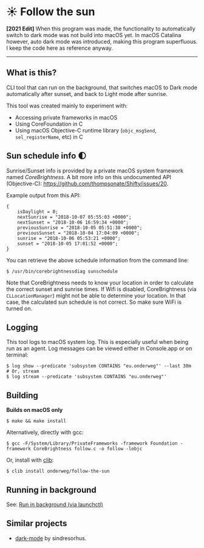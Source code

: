 # ☀️ Follow the sun

**[2021 Edit]** When this program was made, the functionality to automatically switch to dark mode was not build into macOS yet. In macOS Catalina however, auto dark mode was introduced, making this program superfluous. I keep the code here as reference anyway.

---

## What is this? 

CLI tool that can run on the background, that switches macOS to Dark mode automatically after sunset, and back to Light mode after sunrise.

This tool was created mainly to experiment with:

- Accessing private frameworks in macOS
- Using CoreFoundation in C
- Using macOS Objective-C runtime library (`objc_msgSend`, `sel_registerName`, etc) in C

## Sun schedule info 🌓

Sunrise/Sunset info is provided by a private macOS system framework named *CoreBrightness*.
A bit more info on this undocumented API (Objective-C): https://github.com/thompsonate/Shifty/issues/20.

Example output from this API:

```
{
    isDaylight = 0;
    nextSunrise = "2018-10-07 05:55:03 +0000";
    nextSunset = "2018-10-06 16:59:34 +0000";
    previousSunrise = "2018-10-05 05:51:38 +0000";
    previousSunset = "2018-10-04 17:04:09 +0000";
    sunrise = "2018-10-06 05:53:21 +0000";
    sunset = "2018-10-05 17:01:52 +0000";
}
```

You can retrieve the above schedule information from the command line:

```shell
$ /usr/bin/corebrightnessdiag sunschedule
```

Note that CoreBrightness needs to know your location in order to calculate the correct sunset and sunrise times. If Wifi is disabled, CoreBrightness (via `CLLocationManager`)
might not be able to determine your location. In that case, the calculated sun schedule is not correct.
So make sure WiFi is turned on. 

## Logging

This tool logs to macOS system log. This is especially useful when being run as an agent. Log messages can be viewed either in Console.app or on terminal:

```
$ log show --predicate 'subsystem CONTAINS "eu.onderweg"' --last 30m
# Or, stream
$ log stream --predicate 'subsystem CONTAINS "eu.onderweg"'
```

## Building

**Builds on macOS only**

```
$ make && make install
```

Alternatively, directly with gcc:

```
$ gcc -F/System/Library/PrivateFrameworks -framework Foundation -framework CoreBrightness follow.c -o follow -lobjc
```

Or, install with [clib](https://github.com/clibs/clib):

```
$ clib install onderweg/follow-the-sun
```

## Running in background

See: [Run in background (via launchctl)](agent/readme.md)

## Similar projects

- [dark-mode](https://github.com/sindresorhus/dark-mode) by sindresorhus.
